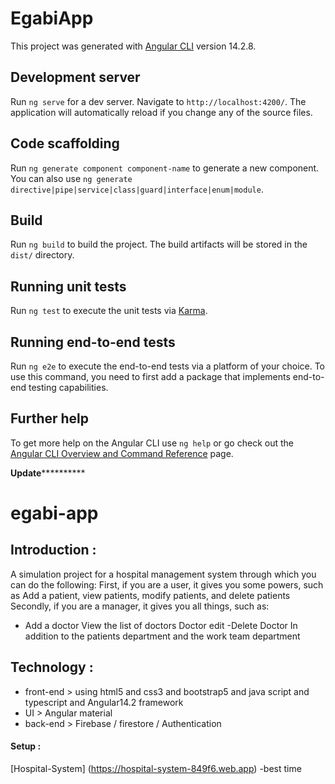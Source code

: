# EgabiApp

This project was generated with [Angular CLI](https://github.com/angular/angular-cli) version 14.2.8.

## Development server

Run `ng serve` for a dev server. Navigate to `http://localhost:4200/`. The application will automatically reload if you change any of the source files.

## Code scaffolding

Run `ng generate component component-name` to generate a new component. You can also use `ng generate directive|pipe|service|class|guard|interface|enum|module`.

## Build

Run `ng build` to build the project. The build artifacts will be stored in the `dist/` directory.

## Running unit tests

Run `ng test` to execute the unit tests via [Karma](https://karma-runner.github.io).

## Running end-to-end tests

Run `ng e2e` to execute the end-to-end tests via a platform of your choice. To use this command, you need to first add a package that implements end-to-end testing capabilities.

## Further help

To get more help on the Angular CLI use `ng help` or go check out the [Angular CLI Overview and Command Reference](https://angular.io/cli) page.

**************************************************************Update************************************************************************

# egabi-app
## Introduction :
A simulation project for a hospital management system through which you can do the following:
First, if you are a user, it gives you some powers, such as
Add a patient, view patients, modify patients, and delete patients
Secondly, if you are a manager, it gives you all things, such as:
- Add a doctor
View the list of doctors
Doctor edit
-Delete Doctor
In addition to the patients department and the work team department
## Technology :
 - front-end > using html5 and css3 and bootstrap5 and java script and typescript and Angular14.2 framework
 - UI > Angular material 
 - back-end > Firebase / firestore /  Authentication
 #### Setup :
 [Hospital-System] (https://hospital-system-849f6.web.app) -best time 

 
